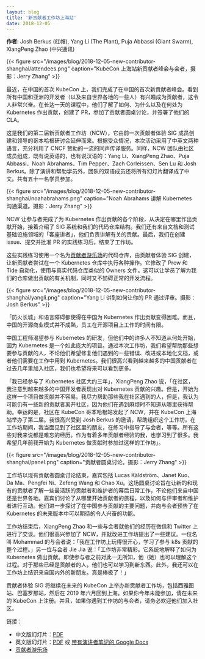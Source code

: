 ```yaml
---
layout: blog
title: '新贡献者工作坊上海站'
date: 2018-12-05
---
```

 
<!-- 
---
layout: blog
title: 'New Contributor Workshop Shanghai'
date: 2018-12-05
---
 -->

<!-- 
**Authors**: Josh Berkus (Red Hat), Yang Li (The Plant), Puja Abbassi (Giant Swarm), XiangPeng Zhao (ZTE)
 -->

**作者**: Josh Berkus (红帽), Yang Li (The Plant), Puja Abbassi (Giant Swarm), XiangPeng Zhao (中兴通讯)

<!-- 
{{< figure src="/images/blog/2018-12-05-new-contributor-shanghai/attendees.png" caption="KubeCon Shanghai New Contributor Summit attendees. Photo by Jerry Zhang" >}}
 -->

{{< figure src="/images/blog/2018-12-05-new-contributor-shanghai/attendees.png" caption="KubeCon 上海站新贡献者峰会与会者，摄影：Jerry Zhang" >}}

<!-- 
We recently completed our first New Contributor Summit in China, at the first KubeCon in China. It was very exciting to see all of the Chinese and Asian developers (plus a few folks from around the world) interested in becoming contributors. Over the course of a long day, they learned how, why, and where to contribute to Kubernetes, created pull requests, attended a panel of current contributors, and got their CLAs signed.
 -->

最近，在中国的首次 KubeCon 上，我们完成了在中国的首次新贡献者峰会。看到所有中国和亚洲的开发者（以及来自世界各地的一些人）有兴趣成为贡献者，这令人非常兴奋。在长达一天的课程中，他们了解了如何、为什么以及在何处为 Kubernetes 作出贡献，创建了 PR，参加了贡献者圆桌讨论，并签署了他们的 CLA。

<!-- 
This was our second New Contributor Workshop (NCW), building on the one created and led by SIG Contributor Experience members in Copenhagen. Because of the audience, it was held in both Chinese and English, taking advantage of the superb simultaneous interpretation services the CNCF sponsored. Likewise, the NCW team included both English and Chinese-speaking members of the community: Yang Li, XiangPeng Zhao, Puja Abbassi, Noah Abrahams, Tim Pepper, Zach Corleissen, Sen Lu, and Josh Berkus. In addition to presenting and helping students, the bilingual members of the team translated all of the slides into Chinese. Fifty-one students attended.
 -->

这是我们的第二届新贡献者工作坊（NCW），它由前一次贡献者体验 SIG 成员创建和领导的哥本哈根研讨会延伸而来。根据受众情况，本次活动采用了中英文两种语言，充分利用了 CNCF 赞助的一流的同声传译服务。同样，NCW 团队由社区成员组成，既有说英语的，也有说汉语的：Yang Li、XiangPeng Zhao、Puja Abbassi、Noah Abrahams、Tim Pepper、Zach Corleissen、Sen Lu 和 Josh Berkus。除了演讲和帮助学员外，团队的双语成员还将所有幻灯片翻译成了中文。共有五十一名学员参加。

<!-- 
{{< figure src="/images/blog/2018-12-05-new-contributor-shanghai/noahabrahams.png" caption="Noah Abrahams explains Kubernetes communications channels. Photo by Jerry Zhang" >}}
 -->

{{< figure src="/images/blog/2018-12-05-new-contributor-shanghai/noahabrahams.png" caption="Noah Abrahams 讲解 Kubernetes 沟通渠道。摄影：Jerry Zhang" >}}

<!-- 
The NCW takes participants through the stages of contributing to Kubernetes, starting from deciding where to contribute, followed by an introduction to the SIG system and our repository structure. We also have "guest speakers" from Docs and Test Infrastructure who cover contributing in those areas. We finally wind up with some hands-on exercises in filing issues and creating and approving PRs.
 -->

NCW 让参与者完成了为 Kubernetes 作出贡献的各个阶段，从决定在哪里作出贡献开始，接着介绍了 SIG 系统和我们的代码仓库结构。我们还有来自文档和测试基础设施领域的「客座讲者」，他们负责讲解有关的贡献。最后，我们在创建 issue、提交并批准 PR 的实践练习后，结束了工作坊。

<!-- 
Those hands-on exercises use a repository known as [the contributor playground](https://github.com/kubernetes-sigs/contributor-playground), created by SIG Contributor Experience as a place for new contributors to try out performing various actions on a Kubernetes repo. It has modified Prow and Tide automation, uses Owners files like in the real repositories. This lets students learn how the mechanics of contributing to our repositories work without disrupting normal development.
 -->

这些实践练习使用一个名为[贡献者游乐场](https://github.com/kubernetes-sigs/contributor-playground)的代码仓库，由贡献者体验 SIG 创建，让新贡献者尝试在一个 Kubernetes 仓库中执行各种操作。它修改了 Prow 和 Tide 自动化，使用与真实代码仓库类似的 Owners 文件。这可以让学员了解为我们的仓库做出贡献的有关机制，同时又不妨碍正常的开发流程。

<!-- 
{{< figure src="/images/blog/2018-12-05-new-contributor-shanghai/yangli.png" caption="Yang Li talks about getting your PRs reviewed. Photo by Josh Berkus" >}}
 -->

{{< figure src="/images/blog/2018-12-05-new-contributor-shanghai/yangli.png" caption="Yang Li 讲到如何让你的 PR 通过评审。摄影：Josh Berkus" >}}

<!-- 
Both the "Great Firewall" and the language barrier prevent contributing Kubernetes from China from being straightforward. What's more, because open source business models are not mature in China, the time for employees work on open source projects is limited.
 -->

「防火长城」和语言障碍都使得在中国为 Kubernetes 作出贡献变得困难。而且，中国的开源商业模式并不成熟，员工在开源项目上工作的时间有限。

<!-- 
Chinese engineers are eager to participate in the development of Kubernetes, but many of them don't know where to start since Kubernetes is such a large project. With this workshop, we hope to help those who want to contribute, whether they wish to fix some bugs they encountered, improve or localize documentation, or they need to work with Kubernetes at their work. We are glad to see more and more Chinese contributors joining the community in the past few years, and we hope to see more of them in the future.
 -->

中国工程师渴望参与 Kubernetes 的研发，但他们中的许多人不知道从何处开始，因为 Kubernetes 是一个如此庞大的项目。通过本次工作坊，我们希望帮助那些想要参与贡献的人，不论他们希望修复他们遇到的一些错误、改进或本地化文档，或者他们需要在工作中用到 Kubernetes。我们很高兴看到越来越多的中国贡献者在过去几年里加入社区，我们也希望将来可以看到更多。

<!-- 
"I have been participating in the Kubernetes community for about three years," said XiangPeng Zhao. "In the community, I notice that more and more Chinese developers are showing their interest in contributing to Kubernetes. However, it's not easy to start contributing to such a project. I tried my best to help those who I met in the community, but I think there might still be some new contributors leaving the community due to not knowing where to get help when in trouble. Fortunately, the community initiated NCW at KubeCon Copenhagen and held a second one at KubeCon Shanghai. I was so excited to be invited by Josh Berkus to help organize this workshop. During the workshop, I met community friends in person, mentored attendees in the exercises, and so on. All of this was a memorable experience for me. I also learned a lot as a contributor who already has years of contributing experience. I wish I had attended such a workshop when I started contributing to Kubernetes years ago."
 -->

「我已经参与了 Kubernetes 社区大约三年」，XiangPeng Zhao 说，「在社区，我注意到越来越多的中国开发者表现出对 Kubernetes 贡献的兴趣。但是，开始为这样一个项目做贡献并不容易。我尽力帮助那些我在社区遇到的人，但是，我认为可能仍有一些新的贡献者离开社区，因为他们在遇到麻烦时不知道从哪里获得帮助。幸运的是，社区在 KubeCon 哥本哈根站发起了 NCW，并在 KubeCon 上海站举办了第二届。我很高兴受到 Josh Berkus 的邀请，帮助组织这个工作坊。在工作坊期间，我当面见到了社区里的朋友，在练习中指导了与会者，等等。所有这些对我来说都是难忘的经历。作为有着多年贡献者经验的我，也学习到了很多。我希望几年前我开始为 Kubernetes 做贡献时参加过这样的工作坊」。

<!-- 
{{< figure src="/images/blog/2018-12-05-new-contributor-shanghai/panel.png" caption="Panel of contributors. Photo by Jerry Zhang" >}}
 -->

{{< figure src="/images/blog/2018-12-05-new-contributor-shanghai/panel.png" caption="贡献者圆桌讨论。摄影：Jerry Zhang" >}}

<!-- 
The workshop ended with a panel of current contributors, featuring Lucas Käldström, Janet Kuo, Da Ma, Pengfei Ni, Zefeng Wang, and Chao Xu. The panel aimed to give both new and current contributors a look behind the scenes on the day-to-day of some of the most active contributors and maintainers, both from China and around the world. Panelists talked about where to begin your contributor's journey, but also how to interact with reviewers and maintainers. They further touched upon the main issues of contributing from China and gave attendees an outlook into exciting features they can look forward to in upcoming releases of Kubernetes.
 -->

工作坊以现有贡献者圆桌讨论结束，嘉宾包括 Lucas Käldström、Janet Kuo、Da Ma、Pengfei Ni、Zefeng Wang 和 Chao Xu。这场圆桌讨论旨在让新的和现有的贡献者了解一些最活跃的贡献者和维护者的幕后日常工作，不论他们来自中国还是世界各地。嘉宾们讨论了从哪里开始贡献者的旅程，以及如何与评审者和维护者进行互动。他们进一步探讨了在中国参与贡献的主要问题，并向与会者预告了在 Kubernetes 的未来版本中可以期待的令人兴奋的功能。

<!-- 
After the workshop, XiangPeng Zhao chatted with some attendees on WeChat and Twitter about their experiences. They were very glad to have attended the NCW and had some suggestions on improving the workshop. One attendee, Mohammad, said, "I had a great time at the workshop and learned a lot about the entire process of k8s for a contributor." Another attendee, Jie Jia, said, "The workshop was wonderful. It systematically explained how to contribute to Kubernetes. The attendee could understand the process even if s/he knew nothing about that before. For those who were already contributors, they could also learn something new. Furthermore, I could make new friends from inside or outside of China in the workshop. It was awesome!"
 -->

工作坊结束后，XiangPeng Zhao 和一些与会者就他们的经历在微信和 Twitter 上进行了交谈。他们很高兴参加了 NCW，并就改进工作坊提出了一些建议。一位名叫 Mohammad 的与会者说：「我在工作坊上玩得很开心，学习了参与 k8s 贡献的整个过程。」另一位与会者 Jie Jia 说：「工作坊非常精彩。它系统地解释了如何为 Kubernetes 做出贡献。即使参与者之前对此一无所知，他（她）也可以理解这个过程。对于那些已经是贡献者的人，他们也可以学习到新东西。此外，我还可以在工作坊上结识来自国内外的新朋友。真是棒极了！」

<!-- 
SIG Contributor Experience will continue to run New Contributor Workshops at each upcoming KubeCon, including Seattle, Barcelona, and the return to Shanghai in June 2019. If you failed to get into one this year, register for one at a future KubeCon. And, when you meet an NCW attendee, make sure to welcome them to the community.
 -->

贡献者体验 SIG 将继续在未来的 KubeCon 上举办新贡献者工作坊，包括西雅图站、巴塞罗那站，然后在 2019 年六月回到上海。如果你今年未能参加，请在未来的 KubeCon 上注册。并且，如果你遇到工作坊的与会者，请务必欢迎他们加入社区。

<!-- 
Links:
 -->

链接：

<!-- 
* English versions of the slides: [PDF](https://gist.github.com/jberkus/889be25c234b01761ce44eccff816380#file-kubernetes-shanghai-english-pdf) or [Google Docs with speaker notes](https://docs.google.com/presentation/d/1l5f_iAFsKg50LFq3N80KbZKUIEL_tyCaUoWPzSxColo/edit?usp=sharing)
* Chinese version of the slides: [PDF](https://gist.github.com/jberkus/889be25c234b01761ce44eccff816380#file-kubernetes-shanghai-cihinese-pdf)
* [Contributor playground](https://github.com/kubernetes-sigs/contributor-playground)
 -->

* 中文版幻灯片：[PDF](https://gist.github.com/jberkus/889be25c234b01761ce44eccff816380#file-kubernetes-shanghai-cihinese-pdf)
* 英文版幻灯片：[PDF](https://gist.github.com/jberkus/889be25c234b01761ce44eccff816380#file-kubernetes-shanghai-english-pdf) 或 [带有演讲者笔记的 Google Docs](https://docs.google.com/presentation/d/1l5f_iAFsKg50LFq3N80KbZKUIEL_tyCaUoWPzSxColo/edit?usp=sharing)
* [贡献者游乐场](https://github.com/kubernetes-sigs/contributor-playground)
